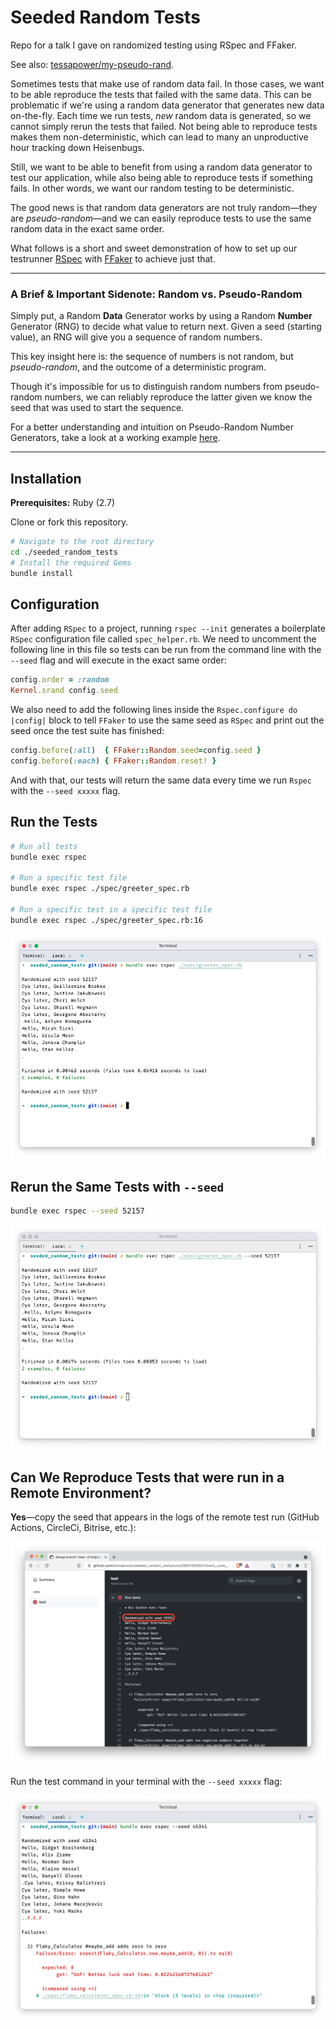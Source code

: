 # Seeded Random Tests

Repo for a talk I gave on randomized testing using RSpec and FFaker.

See also: [tessapower/my-pseudo-rand](https://github.com/tessapower/my-pseudo-rand).

Sometimes tests that make use of random data fail. In those cases, we want to be able reproduce the tests that failed
with the same data. This can be problematic if we're using a random data generator that generates new data on-the-fly.
Each time we run tests, *new* random data is generated, so we cannot simply rerun the tests that failed. Not being able
to reproduce tests makes them non-deterministic, which can lead to many an unproductive hour tracking down Heisenbugs.

Still, we want to be able to benefit from using a random data generator to test our application, while also being
able to reproduce tests if something fails. In other words, we want our random testing to be deterministic.

The good news is that random data generators are not truly random—they are *pseudo-random*—and we can easily reproduce
tests to use the same random data in the exact same order. 

What follows is a short and sweet demonstration of how to set up our testrunner
[RSpec](https://github.com/tessapower/seeded_random_tests#rspec) with
[FFaker](https://github.com/tessapower/seeded_random_tests#ffaker) to achieve just that.

---

### A Brief & Important Sidenote: Random vs. Pseudo-Random

Simply put, a Random **Data** Generator works by using a Random **Number** Generator (RNG) to decide what value to
return next. Given a seed (starting value), an RNG will give you a sequence of random numbers.

This key insight here is: the sequence of numbers is not random, but *pseudo-random*, and the outcome of a
deterministic program.

Though it's impossible for us to distinguish random numbers from pseudo-random numbers, we can reliably reproduce the
latter given we know the seed that was used to start the sequence.

For a better understanding and intuition on Pseudo-Random Number Generators, take a look at a working example
[here](https://github.com/tessapower/my-pseudo-rand).

---

## Installation

**Prerequisites:** Ruby (2.7)

Clone or fork this repository.

```bash
# Navigate to the root directory
cd ./seeded_random_tests
# Install the required Gems
bundle install
```

## Configuration

After adding `RSpec` to a project, running `rspec --init` generates a boilerplate `RSpec` configuration file called
`spec_helper.rb`. We need to uncomment the following line in this file so tests can be run from the command line
with the `--seed` flag and will execute in the exact same order:

```ruby
config.order = :random
Kernel.srand config.seed
```

We also need to add the following lines inside the `Rspec.configure do |config|` block to tell `FFaker` to use the same
seed as `RSpec` and print out the seed once the test suite has finished:

```ruby
config.before(:all)  { FFaker::Random.seed=config.seed }
config.before(:each) { FFaker::Random.reset! }
```

And with that, our tests will return the same data every time we run `Rspec` with the `--seed xxxxx` flag.

## Run the Tests

```bash
# Run all tests
bundle exec rspec

# Run a specific test file
bundle exec rspec ./spec/greeter_spec.rb

# Run a specific test in a specific test file
bundle exec rspec ./spec/greeter_spec.rb:16
```

![Greeter Test Run](./assets/greeter-test-run-52157.png)

## Rerun the Same Tests with `--seed`

```bash
bundle exec rspec --seed 52157
```
![Greeter Test Rerun](./assets/greeter-test-rerun-52157.png)

## Can We Reproduce Tests that were run in a Remote Environment?

**Yes**—copy the seed that appears in the logs of the remote test run (GitHub Actions, CircleCi, Bitrise, etc.):

![Remote Test Run](./assets/remote-test-run.png)

Run the test command in your terminal with the `--seed xxxxx` flag:

![Rerun of Remote Test Run Locally](./assets/run-remote-testrun-locally.png)

